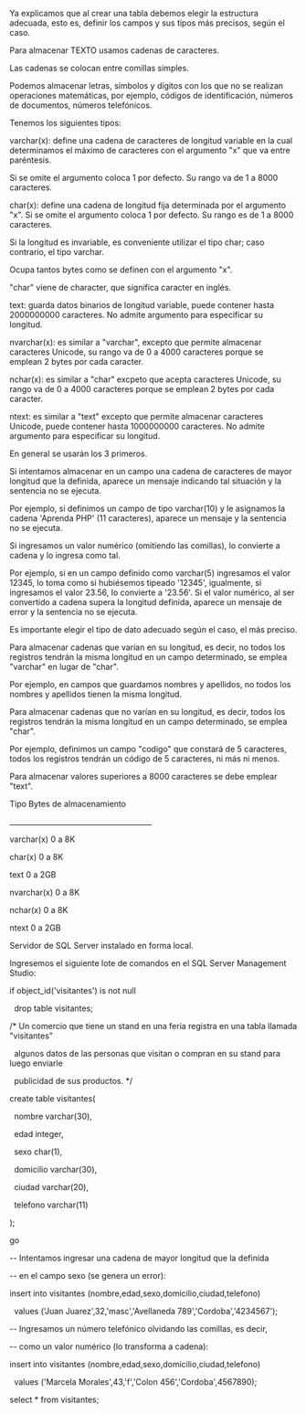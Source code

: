 Ya explicamos que al crear una tabla debemos elegir la estructura adecuada, esto es, definir los campos y sus tipos más precisos, según el caso.



Para almacenar TEXTO usamos cadenas de caracteres.

Las cadenas se colocan entre comillas simples.

Podemos almacenar letras, símbolos y dígitos con los que no se realizan operaciones matemáticas, por ejemplo, códigos de identificación, números de documentos, números telefónicos.



Tenemos los siguientes tipos:



varchar(x): define una cadena de caracteres de longitud variable en la cual determinamos el máximo de caracteres con el argumento "x" que va entre paréntesis.

Si se omite el argumento coloca 1 por defecto. Su rango va de 1 a 8000 caracteres.

char(x): define una cadena de longitud fija determinada por el argumento "x". Si se omite el argumento coloca 1 por defecto. Su rango es de 1 a 8000 caracteres.

Si la longitud es invariable, es conveniente utilizar el tipo char; caso contrario, el tipo varchar.

Ocupa tantos bytes como se definen con el argumento "x".

"char" viene de character, que significa caracter en inglés.

text: guarda datos binarios de longitud variable, puede contener hasta 2000000000 caracteres. No admite argumento para especificar su longitud.

nvarchar(x): es similar a "varchar", excepto que permite almacenar caracteres Unicode, su rango va de 0 a 4000 caracteres porque se emplean 2 bytes por cada caracter.

nchar(x): es similar a "char" excpeto que acepta caracteres Unicode, su rango va de 0 a 4000 caracteres porque se emplean 2 bytes por cada caracter.

ntext: es similar a "text" excepto que permite almacenar caracteres Unicode, puede contener hasta 1000000000 caracteres. No admite argumento para especificar su longitud.

En general se usarán los 3 primeros.



Si intentamos almacenar en un campo una cadena de caracteres de mayor longitud que la definida, aparece un mensaje indicando tal situación y la sentencia no se ejecuta.



Por ejemplo, si definimos un campo de tipo varchar(10) y le asignamos la cadena 'Aprenda PHP' (11 caracteres), aparece un mensaje y la sentencia no se ejecuta.



Si ingresamos un valor numérico (omitiendo las comillas), lo convierte a cadena y lo ingresa como tal.



Por ejemplo, si en un campo definido como varchar(5) ingresamos el valor 12345, lo toma como si hubiésemos tipeado '12345', igualmente, si ingresamos el valor 23.56, lo convierte a '23.56'. Si el valor numérico, al ser convertido a cadena supera la longitud definida, aparece un mensaje de error y la sentencia no se ejecuta.



Es importante elegir el tipo de dato adecuado según el caso, el más preciso.



Para almacenar cadenas que varían en su longitud, es decir, no todos los registros tendrán la misma longitud en un campo determinado, se emplea "varchar" en lugar de "char".



Por ejemplo, en campos que guardamos nombres y apellidos, no todos los nombres y apellidos tienen la misma longitud.



Para almacenar cadenas que no varían en su longitud, es decir, todos los registros tendrán la misma longitud en un campo determinado, se emplea "char".



Por ejemplo, definimos un campo "codigo" que constará de 5 caracteres, todos los registros tendrán un código de 5 caracteres, ni más ni menos.



Para almacenar valores superiores a 8000 caracteres se debe emplear "text".



Tipo		Bytes de almacenamiento

\_\_\_\_\_\_\_\_\_\_\_\_\_\_\_\_\_\_\_\_\_\_\_\_\_\_\_\_\_\_\_\_\_\_\_\_\_\_\_

varchar(x)	0 a 8K 

char(x)		0 a 8K

text		0 a 2GB	



nvarchar(x)	0 a 8K

nchar(x)	0 a 8K

ntext		0 a 2GB

Servidor de SQL Server instalado en forma local.

Ingresemos el siguiente lote de comandos en el SQL Server Management Studio:



if object\_id('visitantes') is not null

&nbsp; drop table visitantes;



/\* Un comercio que tiene un stand en una feria registra en una tabla llamada "visitantes" 

&nbsp;  algunos datos de las personas que visitan o compran en su stand para luego enviarle 

&nbsp;  publicidad de sus productos. \*/

create table visitantes(

&nbsp; nombre varchar(30),

&nbsp; edad integer,

&nbsp; sexo char(1),

&nbsp; domicilio varchar(30),

&nbsp; ciudad varchar(20),

&nbsp; telefono varchar(11)

);



go



-- Intentamos ingresar una cadena de mayor longitud que la definida 

-- en el campo sexo (se genera un error):

insert into visitantes (nombre,edad,sexo,domicilio,ciudad,telefono)

&nbsp; values ('Juan Juarez',32,'masc','Avellaneda 789','Cordoba','4234567');



-- Ingresamos un número telefónico olvidando las comillas, es decir, 

-- como un valor numérico (lo transforma a cadena):

insert into visitantes (nombre,edad,sexo,domicilio,ciudad,telefono)

&nbsp; values ('Marcela Morales',43,'f','Colon 456','Cordoba',4567890);



select \* from visitantes;

